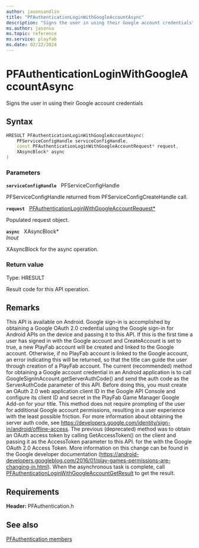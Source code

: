 ```yaml
---
author: jasonsandlin
title: "PFAuthenticationLoginWithGoogleAccountAsync"
description: "Signs the user in using their Google account credentials"
ms.author: jasonsa
ms.topic: reference
ms.service: playfab
ms.date: 02/22/2024
---
```


# PFAuthenticationLoginWithGoogleAccountAsync  

Signs the user in using their Google account credentials  

## Syntax  
  
```cpp
HRESULT PFAuthenticationLoginWithGoogleAccountAsync(  
    PFServiceConfigHandle serviceConfigHandle,  
    const PFAuthenticationLoginWithGoogleAccountRequest* request,  
    XAsyncBlock* async  
)  
```  
  
### Parameters  
  
**`serviceConfigHandle`** &nbsp; PFServiceConfigHandle  
  
PFServiceConfigHandle returned from PFServiceConfigCreateHandle call.  
  
**`request`** &nbsp; [PFAuthenticationLoginWithGoogleAccountRequest*](../../pfauthenticationtypes/structs/pfauthenticationloginwithgoogleaccountrequest.md)  
  
Populated request object.  
  
**`async`** &nbsp; XAsyncBlock*  
*_Inout_*  
  
XAsyncBlock for the async operation.  
  
  
### Return value
Type: HRESULT
  
Result code for this API operation.
  
## Remarks  
  
This API is available on Android. Google sign-in is accomplished by obtaining a Google OAuth 2.0 credential using the Google sign-in for Android APIs on the device and passing it to this API. If this is the first time a user has signed in with the Google account and CreateAccount is set to true, a new PlayFab account will be created and linked to the Google account. Otherwise, if no PlayFab account is linked to the Google account, an error indicating this will be returned, so that the title can guide the user through creation of a PlayFab account. The current (recommended) method for obtaining a Google account credential in an Android application is to call GoogleSignInAccount.getServerAuthCode() and send the auth code as the ServerAuthCode parameter of this API. Before doing this, you must create an OAuth 2.0 web application client ID in the Google API Console and configure its client ID and secret in the PlayFab Game Manager Google Add-on for your title. This method does not require prompting of the user for additional Google account permissions, resulting in a user experience with the least possible friction. For more information about obtaining the server auth code, see https://developers.google.com/identity/sign-in/android/offline-access. The previous (deprecated) method was to obtain an OAuth access token by calling GetAccessToken() on the client and passing it as the AccessToken parameter to this API. for the with the Google OAuth 2.0 Access Token. More information on this change can be found in the Google developer documentation (https://android-developers.googleblog.com/2016/01/play-games-permissions-are-changing-in.html). When the asynchronous task is complete, call [PFAuthenticationLoginWithGoogleAccountGetResult](pfauthenticationloginwithgoogleaccountgetresult.md) to get the result.
  
## Requirements  
  
**Header:** PFAuthentication.h
  
## See also  
[PFAuthentication members](../pfauthentication_members.md)  

  
  
